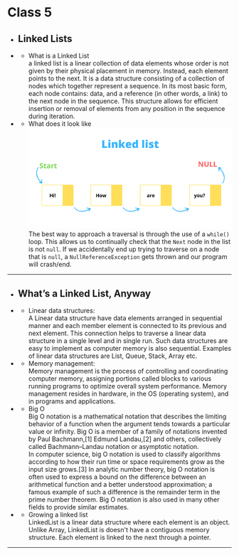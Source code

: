 # Class 5

* ## Linked Lists
* * What is a Linked List<br/>
a linked list is a linear collection of data elements whose order is not given by their physical placement in memory. Instead, each element points to the next. It is a data structure consisting of a collection of nodes which together represent a sequence. In its most basic form, each node contains: data, and a reference (in other words, a link) to the next node in the sequence. This structure allows for efficient insertion or removal of elements from any position in the sequence during iteration.

* * What does it look like<br/>
![Linked Lists](img/LinkedList.png)<br/>
The best way to approach a traversal is through the use of a `while()` loop. This allows us to continually check that the `Next` node in the list is not `null`. If we accidentally end up trying to traverse on a node that is `null`, a `NullReferenceException` gets thrown and our program will crash/end.

---
* ## What’s a Linked List, Anyway

* * Linear data structures:<br/>
A Linear data structure have data elements arranged in sequential manner and each member element is connected to its previous and next element. This connection helps to traverse a linear data structure in a single level and in single run. Such data structures are easy to implement as computer memory is also sequential. Examples of linear data structures are List, Queue, Stack, Array etc.<br/>
* * Memory management:<br/>
Memory management is the process of controlling and coordinating computer memory, assigning portions called blocks to various running programs to optimize overall system performance. Memory management resides in hardware, in the OS (operating system), and in programs and applications.<br/>
* * Big O<br/>
Big O notation is a mathematical notation that describes the limiting behavior of a function when the argument tends towards a particular value or infinity. Big O is a member of a family of notations invented by Paul Bachmann,[1] Edmund Landau,[2] and others, collectively called Bachmann–Landau notation or asymptotic notation.<br/>
In computer science, big O notation is used to classify algorithms according to how their run time or space requirements grow as the input size grows.[3] In analytic number theory, big O notation is often used to express a bound on the difference between an arithmetical function and a better understood approximation; a famous example of such a difference is the remainder term in the prime number theorem. Big O notation is also used in many other fields to provide similar estimates.<br/>
* * Growing a linked list<br/>
LinkedList is a linear data structure where each element is an object. Unlike Array, LinkedList is doesn't have a contiguous memory structure. Each element is linked to the next through a pointer.<br/>

---